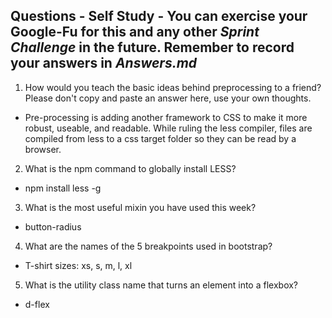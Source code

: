 ## Questions - Self Study - You can exercise your Google-Fu for this and any other _Sprint Challenge_ in the future. Remember to record your answers in _Answers.md_

1. How would you teach the basic ideas behind preprocessing to a friend?  Please don't copy and paste an answer here, use your own thoughts.

* Pre-processing is adding another framework to CSS to make it more robust, useable, and readable.  While ruling the less compiler, files are compiled from less to a css target folder so they can be read by a browser.

2. What is the npm command to globally install LESS?

* npm install less -g

3. What is the most useful mixin you have used this week?

* button-radius

4. What are the names of the 5 breakpoints used in bootstrap?

* T-shirt sizes: xs, s, m, l, xl

5. What is the utility class name that turns an element into a flexbox?

* d-flex